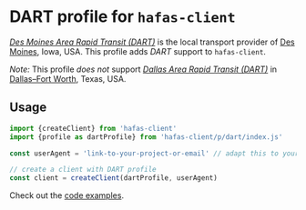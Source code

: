 # DART profile for `hafas-client`

[*Des Moines Area Rapid Transit (DART)*](https://en.wikipedia.org/wiki/Des_Moines_Area_Regional_Transit) is the local transport provider of [Des Moines](https://en.wikipedia.org/wiki/Des_Moines_metropolitan_area), Iowa, USA. This profile adds *DART* support to `hafas-client`.

*Note:* This profile *does not* support [*Dallas Area Rapid Transit (DART)*](https://de.wikipedia.org/wiki/Verkehrsverbund_Vorarlberg) in [Dallas–Fort Worth](https://en.wikipedia.org/wiki/Dallas–Fort_Worth_metroplex), Texas, USA.

## Usage

```js
import {createClient} from 'hafas-client'
import {profile as dartProfile} from 'hafas-client/p/dart/index.js'

const userAgent = 'link-to-your-project-or-email' // adapt this to your project!

// create a client with DART profile
const client = createClient(dartProfile, userAgent)
```

Check out the [code examples](example.js).
